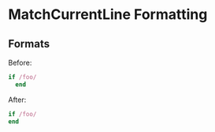# MatchCurrentLine Formatting

## Formats

Before:

```ruby
if /foo/
  end
```

After:

```ruby
if /foo/
end
```
